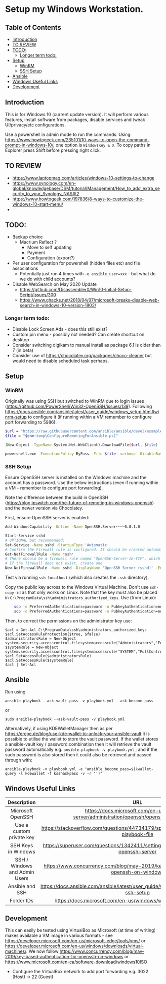 
# Setup my Windows Workstation.

## Table of Contents

<!-- TocDown Begin -->
  * [Introduction](#introduction)
  * [TO REVIEW](#to-review)
  * [TODO:](#todo)
    * [Longer term todo:](#longer-term-todo)
  * [Setup](#setup)
    * [WinRM](#winrm)
    * [SSH Setup](#ssh-setup)
  * [Ansible](#ansible)
  * [Windows Useful Links](#windows-useful-links)
  * [Development](#development)
<!-- TocDown End -->


## Introduction

This is for Windows 10 (current update version). It will perform various features, install software from packages, disable services and tweak UI/privacy/etc configurations.

Use a powershell in admin mode to run the commands. Using https://www.howtogeek.com/235101/10-ways-to-open-the-command-prompt-in-windows-10/, one option is `WindowsKey & X`. To copy paths in Explorer press Shift before pressing right click.

## TO REVIEW

* https://www.laptopmag.com/articles/windows-10-settings-to-change
* https://www.synology.com/en-global/knowledgebase/DSM/tutorial/Management/How_to_add_extra_security_to_your_Synology_NAS#t2
* https://www.howtogeek.com/197836/8-ways-to-customize-the-windows-10-start-menu/
*

## TODO:

 * Backup choice
     * Macrium Reflect ?
         * Move to self updating
         * Payment
         * Configuration (export?)
 * Per user configuration for powershell (hidden files etc) and file associations
     * Potentially just run 4 times with `-e ansible_user=xxx` - but what do we do with child accounts?
 * Disable WebSearch on May 2020 Update
     * https://github.com/Disassembler0/Win10-Initial-Setup-Script/issues/300
     * https://www.ghacks.net/2018/04/07/microsoft-breaks-disable-web-search-in-windows-10-version-1803/

### Longer term todo:

 * Disable Lock Screen Ads - does this still exist?
 * Custom pin menu - possibly not needed? Can create shortcut on desktop
 * Consider switching digikam to manual install as package 6.1 is older than 7 (in beta)
 * Consider use of https://chocolatey.org/packages/choco-cleaner but would need to disable scheduled task perhaps.

## Setup

### WinRM

Originally was using SSH but switched to WinRM due to login issues (https://github.com/PowerShell/Win32-OpenSSH/issues/139). Following https://docs.ansible.com/ansible/latest/user_guide/windows_setup.html#winrm-setup to configure it (if running within a VM remember to configure port forwarding to 5986).

``` sh
$url = "https://raw.githubusercontent.com/ansible/ansible/devel/examples/scripts/ConfigureRemotingForAnsible.ps1"
$file = "$env:temp\ConfigureRemotingForAnsible.ps1"

(New-Object -TypeName System.Net.WebClient).DownloadFile($url, $file)

powershell.exe -ExecutionPolicy ByPass -File $file -verbose -DisableBasicAuth -GlobalHttpFirewallAccess false
```

### SSH Setup

Ensure OpenSSH server is installed on the Windows machine and the account has a password. Use the below instructions (even if running within a VM - remember to configure port forwarding).

Note the difference between the build in OpenSSH (https://blog.ipswitch.com/the-future-of-remoting-in-windows-openssh) and the newer version via Chocolatey.

First, ensure OpenSSH server is enabled:

``` sh
Add-WindowsCapability -Online -Name OpenSSH.Server~~~~0.0.1.0

Start-Service sshd
# OPTIONAL but recommended:
Set-Service -Name sshd -StartupType 'Automatic'
# Confirm the Firewall rule is configured. It should be created automatically by setup.
Get-NetFirewallRule -Name *ssh*
# There should be a firewall rule named "OpenSSH-Server-In-TCP", which should be enabled
# If the firewall does not exist, create one
New-NetFirewallRule -Name sshd -DisplayName 'OpenSSH Server (sshd)' -Enabled True -Direction Inbound -Protocol TCP -Action Allow -LocalPort 22
```

Test via running `ssh localhost` (which also creates the `.ssh` directory).

Copy the public key across to the Windows Virtual Machine. Don't use `ssh-copy-id` as that only works on Linux. Note that the key must also be placed in `C:\ProgramData\ssh\administrators_authorized_keys`. Use (from Linux):

``` sh
    scp -o PreferredAuthentications=password -o PubkeyAuthentication=no -P 3022 ~/.ssh/id_rsa_windows.pub "rnc@192.168.42.1:C:\Users\rnc\.ssh\authorized_keys"
    scp -o PreferredAuthentications=password -o PubkeyAuthentication=no -P 3022 ~/.ssh/id_rsa_windows.pub "rnc@192.168.42.1:C:\ProgramData\ssh\administrators_authorized_keys"
```

Then, to correct the permissions on the administrator key use:
```
$acl = Get-Acl C:\ProgramData\ssh\administrators_authorized_keys
$acl.SetAccessRuleProtection($true, $false)
$administratorsRule = New-Object system.security.accesscontrol.filesystemaccessrule("Administrators","FullControl","Allow")
$systemRule = New-Object system.security.accesscontrol.filesystemaccessrule("SYSTEM","FullControl","Allow")
$acl.SetAccessRule($administratorsRule)
$acl.SetAccessRule($systemRule)
$acl | Set-Acl
```

## Ansible

Run using

    ansible-playbook --ask-vault-pass -v playbook.yml --ask-become-pass

or

    sudo ansible-playbook --ask-vault-pass -v playbook.yml

Alternatively, if using KDEWalletManager then as per https://ercpe.de/blog/use-kde-wallet-to-unlock-your-ansible-vault it is possible to utilise the wallet to store the vault password. If the wallet stores a ansible-vault key / password combination then it will retrieve the vault password automatically e.g. `ansible-playbook -v playbook.yml` ; and if the sudo password is also stored then it could also be retrieved and passed through with:

    ansible-playbook -v playbook.yml -e "ansible_become_pass=$(kwallet-query -l kdewallet -f ksshaskpass -v -r '')"



## Windows Useful Links

| **Description** | **URL** |
|:-:|:-:|
| Microsoft OpenSSH | https://docs.microsoft.com/en-us/windows-server/administration/openssh/openssh_install_firstuse |
| Use a custom private key  | https://stackoverflow.com/questions/44734179/specifying-ssh-key-in-ansible-playbook-file  |
| SSH Keys in Windows  | https://superuser.com/questions/1342411/setting-ssh-keys-on-windows-10-openssh-server  |
| SSH / Windows and Admin Users | https://www.concurrency.com/blog/may-2019/key-based-authentication-for-openssh-on-windows |
| Ansible and SSH  | https://docs.ansible.com/ansible/latest/user_guide/windows_setup.html#windows-ssh-setup  |
| Folder IDs | https://docs.microsoft.com/en-us/windows/win32/shell/knownfolderid |


## Development

This can easily be tested using VirtualBox as Microsoft (at time of writing) makes available a VM image in various formats - see https://developer.microsoft.com/en-us/microsoft-edge/tools/vms/  or https://developer.microsoft.com/en-us/windows/downloads/virtual-machines/. We now follow https://www.concurrency.com/blog/may-2019/key-based-authentication-for-openssh-on-windows or https://www.microsoft.com/en-ca/software-download/windows10ISO

* Configure the VirtualBox network to add port forwarding e.g. 3022 (Host) -> 22 (Guest)
